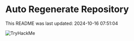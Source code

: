 # Auto Regenerate Repository

This README was last updated: 2024-10-16 07:51:04

 ![TryHackMe](https://tryhackme.com/badge/533634)